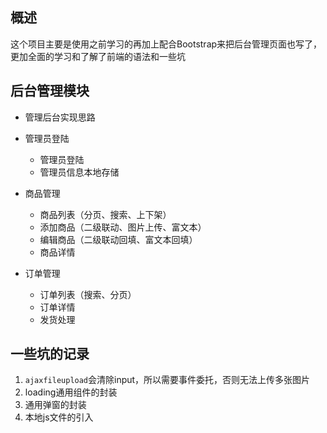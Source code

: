 
## 概述
这个项目主要是使用之前学习的再加上配合Bootstrap来把后台管理页面也写了，更加全面的学习和了解了前端的语法和一些坑

## 后台管理模块
- 管理后台实现思路

- 管理员登陆
	- 管理员登陆
	- 管理员信息本地存储
- 商品管理
	- 商品列表（分页、搜索、上下架）
	- 添加商品（二级联动、图片上传、富文本）
	- 编辑商品（二级联动回填、富文本回填）
	- 商品详情
- 订单管理
	-  订单列表（搜索、分页）
	-  订单详情
	-  发货处理
	
## 一些坑的记录
1. `ajaxfileupload`会清除input，所以需要事件委托，否则无法上传多张图片
2. loading通用组件的封装
3. 通用弹窗的封装
4. 本地js文件的引入
